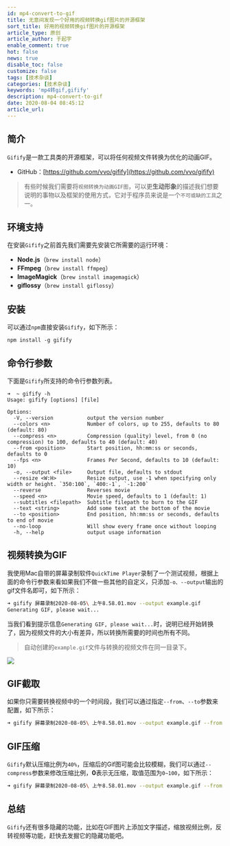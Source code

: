 ```yaml
---
id: mp4-convert-to-gif
title: 无意间发现一个好用的视频转换gif图片的开源框架
sort_title: 好用的视频转换gif图片的开源框架
article_type: 原创
article_author: 于起宇
enable_comment: true
hot: false
news: true
disable_toc: false
customize: false
tags: [技术杂谈]
categories: [技术杂谈]
keywords: 'mp4转gif,gifify'
description: mp4-convert-to-gif
date: 2020-08-04 08:45:12
article_url:
---
```


## 简介

`Gifify`是一款工具类的开源框架，可以将任何视频文件转换为优化的动画GIF。

- GitHub：[https://github.com/vvo/gifify](https://github.com/vvo/gifify)

> 有些时候我们需要将`视频转换为动画GIF图`，可以更**生动形象**的描述我们想要说明的事物以及框架的使用方式，它对于程序员来说是一个`不可或缺的工具`之一。
<!--more-->
## 环境支持

在安装`Gifify`之前首先我们需要先安装它所需要的运行环境：

- **Node.js**（`brew install node`）
- **FFmpeg**（`brew install ffmpeg`）
- **ImageMagick**（`brew install imagemagick`）
- **giflossy**（`brew install giflossy`）

## 安装

可以通过`npm`直接安装`Gifify`，如下所示：

```
npm install -g gifify
```

## 命令行参数

下面是`Gifify`所支持的命令行参数列表。

```
➜  ~ gifify -h
Usage: gifify [options] [file]

Options:
  -V, --version           output the version number
  --colors <n>            Number of colors, up to 255, defaults to 80 (default: 80)
  --compress <n>          Compression (quality) level, from 0 (no compression) to 100, defaults to 40 (default: 40)
  --from <position>       Start position, hh:mm:ss or seconds, defaults to 0
  --fps <n>               Frames Per Second, defaults to 10 (default: 10)
  -o, --output <file>     Output file, defaults to stdout
  --resize <W:H>          Resize output, use -1 when specifying only width or height. `350:100`, `400:-1`, `-1:200`
  --reverse               Reverses movie
  --speed <n>             Movie speed, defaults to 1 (default: 1)
  --subtitles <filepath>  Subtitle filepath to burn to the GIF
  --text <string>         Add some text at the bottom of the movie
  --to <position>         End position, hh:mm:ss or seconds, defaults to end of movie
  --no-loop               Will show every frame once without looping
  -h, --help              output usage information
```

## 视频转换为GIF

我使用Mac自带的屏幕录制软件`QuickTime Player`录制了一个测试视频，根据上面的命令行参数来看如果我们不做一些其他的自定义，只添加`-o、--output`输出的gif文件名即可，如下所示：

```sh
➜ gifify 屏幕录制2020-08-05\ 上午8.58.01.mov --output example.gif
Generating GIF, please wait...
```

当我们看到提示信息`Generating GIF, please wait...`时，说明已经开始转换了，因为视频文件的大小有差异，所以转换所需要的时间也所有不同。

> 自动创建的`example.gif`文件与转换的视频文件在同一目录下。

![](https://blog.minbox.org/images/post/mp4-convert-to-gif-1.gif)

## GIF截取

如果你只需要转换视频中的一个时间段，我们可以通过指定`--from`、`--to`参数来配置，如下所示：

```sh
➜ gifify 屏幕录制2020-08-05\ 上午8.58.01.mov --output example.gif --from 00:00:10 --to 00:00:15
```

## GIF压缩

`Gifify`默认压缩比例为`40%`，压缩后的Gif图可能会比较模糊，我们可以通过`--compress`参数来修改压缩比例，**0**表示无压缩，取值范围为`0~100`，如下所示：

```sh
➜ gifify 屏幕录制2020-08-05\ 上午8.58.01.mov --output example.gif --from 00:00:10 --to 00:00:12 --compress 0
```


## 总结

`Gifify`还有很多隐藏的功能，比如在GIF图片上添加文字描述，缩放视频比例，反转视频等功能，赶快去发掘它的隐藏功能吧。